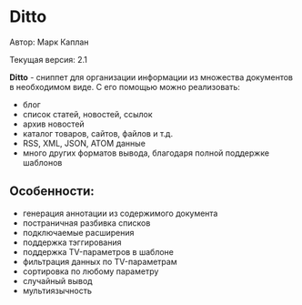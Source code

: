 # Ditto

Автор: Марк Каплан

Текущая версия: 2.1

**Ditto** - сниппет для организации информации из множества документов в необходимом виде. С его помощью можно реализовать:

* блог
* список статей, новостей, ссылок
* архив новостей
* каталог товаров, сайтов, файлов и т.д.
* RSS, XML, JSON, ATOM данные
* много других форматов вывода, благодаря полной поддержке шаблонов


## Особенности:

* генерация аннотации из содержимого документа
* постраничная разбивка списков
* подключаемые расширения
* поддержка тэггирования
* поддержка TV-параметров в шаблоне
* фильтрация данных по TV-параметрам
* сортировка по любому параметру
* случайный вывод
* мультиязычность
